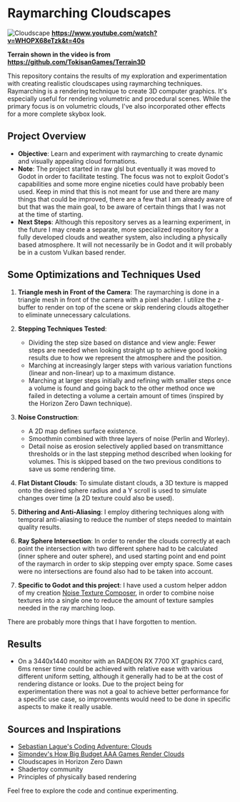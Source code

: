 # Raymarching Cloudscapes
![Cloudscape](https://github.com/DinDotDout/marching_cloudscapes/assets/60853685/86cebc1a-7ec3-482f-8caa-83ad73ec79d5)
**https://www.youtube.com/watch?v=WHOPX68eTzk&t=40s**

**Terrain shown in the video is from https://github.com/TokisanGames/Terrain3D**

This repository contains the results of my exploration and experimentation with creating realistic cloudscapes using raymarching techniques. Raymarching is a rendering technique to create 3D computer graphics. It's especially useful for rendering volumetric and procedural scenes. While the primary focus is on volumetric clouds, I've also incorporated other effects for a more complete skybox look.

## Project Overview

- **Objective**: Learn and experiment with raymarching to create dynamic and visually appealing cloud formations.
- **Note**: The project started in raw glsl but eventually it was moved to Godot in order to facilitate testing. The focus was not to exploit Godot's capabilities and some more engine niceties could have probably been used. Keep in mind that this is not meant for use and there are many things that could be improved, there are a few that I am already aware of but that was the main goal, to be aware of certain things that I was not at the time of starting.
- **Next Steps**: Although this repository serves as a learning experiment, in the future I may create a separate, more specialized repository for a fully developed clouds and weather system, also including a physically based atmosphere. It will not necessarily be in Godot and it will probably be in a custom Vulkan based render.

## Some Optimizations and Techniques Used

1. **Triangle mesh in Front of the Camera**: The raymarching is done in a triangle mesh in front of the camera with a pixel shader. I utilize the z-buffer to render on top of the scene or skip rendering clouds altogether to eliminate unnecessary calculations.
2. **Stepping Techniques Tested**:
   - Dividing the step size based on distance and view angle: Fewer steps are needed when looking straight up to achieve good looking results due to how we represent the atmosphere and the position.
   - Marching at increasingly larger steps with various variation functions (linear and non-linear) up to a maximum distance.
   - Marching at larger steps initially and refining with smaller steps once a volume is found and going back to the other method once we failed in detecting a volume a certain amount of times (inspired by the Horizon Zero Dawn technique).
3. **Noise Construction**:
   - A 2D map defines surface existence.
   - Smoothmin combined with three layers of noise (Perlin and Worley).
   - Detail noise as erosion selectively applied based on transmittance thresholds or in the last stepping method described when looking for volumes. This is skipped based on the two previous conditions to save us some rendering time.

4. **Flat Distant Clouds**: To simulate distant clouds, a 3D texture is mapped onto the desired sphere radius and a Y scroll is used to simulate changes over time (a 2D texture could also be used).
5. **Dithering and Anti-Aliasing**: I employ dithering techniques along with temporal anti-aliasing to reduce the number of steps needed to maintain quality results.
6. **Ray Sphere Intersection**: In order to render the clouds correctly at each point the intersection with two different sphere had to be calculated (inner sphere and outer sphere), and used starting point and end point of the raymarch in order to skip stepping over empty space. Some cases were no intersections are found also had to be taken into account.
7. **Specific to Godot and this project**: I have used a custom helper addon of my creation [Noise Texture Composer](https://github.com/DinDotDout/noise_texture_composer), in order to combine noise textures into a single one to reduce the amount of texture samples needed in the ray marching loop.

There are probably more things that I have forgotten to mention.

## Results

- On a 3440x1440 monitor with an RADEON RX 7700 XT graphics card, 6ms renser time could be achieved with relative ease with various different uniform setting, although it generally had to be at the cost of rendering distance or looks. Due to the project being for experimentation there was not a goal to achieve better performance for a specific use case, so improvements would need to be done in specific aspects to make it really usable.

## Sources and Inspirations

- [Sebastian Lague's Coding Adventure: Clouds](https://www.youtube.com/watch?v=4QOcCGI6xOU)
- [Simondev's How Big Budget AAA Games Render Clouds](https://www.youtube.com/watch?v=Qj_tK_mdRcA)
- Cloudscapes in Horizon Zero Dawn
- Shadertoy community
- Principles of physically based rendering

Feel free to explore the code and continue experimenting.
